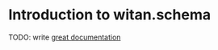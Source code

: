 # Introduction to witan.schema

TODO: write [great documentation](http://jacobian.org/writing/great-documentation/what-to-write/)
